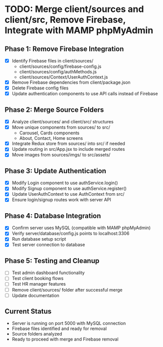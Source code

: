 # TODO: Merge client/sources and client/src, Remove Firebase, Integrate with MAMP phpMyAdmin

## Phase 1: Remove Firebase Integration
- [x] Identify Firebase files in client/sources/
  - client/sources/config/firebase-config.js
  - client/sources/config/authMethods.js
  - client/sources/Context/UserAuthContext.js
- [x] Remove Firebase dependencies from client/package.json
- [x] Delete Firebase config files
- [x] Update authentication components to use API calls instead of Firebase

## Phase 2: Merge Source Folders
- [x] Analyze client/sources/ and client/src/ structures
- [x] Move unique components from sources/ to src/
  - Carousel, Cards components
  - About, Contact, Home screens
- [x] Integrate Redux store from sources/ into src/ if needed
- [x] Update routing in src/App.jsx to include merged routes
- [x] Move images from sources/imgs/ to src/assets/

## Phase 3: Update Authentication
- [x] Modify Login component to use authService.login()
- [x] Modify Signup component to use authService.register()
- [x] Update UserAuthContext to use AuthContext from src/
- [x] Ensure login/signup routes work with server API

## Phase 4: Database Integration
- [x] Confirm server uses MySQL (compatible with MAMP phpMyAdmin)
- [x] Verify server/database/config.js points to localhost:3306
- [x] Run database setup script
- [x] Test server connection to database

## Phase 5: Testing and Cleanup
- [ ] Test admin dashboard functionality
- [ ] Test client booking flows
- [ ] Test HR manager features
- [ ] Remove client/sources/ folder after successful merge
- [ ] Update documentation

## Current Status
- Server is running on port 5000 with MySQL connection
- Firebase files identified and ready for removal
- Source folders analyzed
- Ready to proceed with merge and Firebase removal
